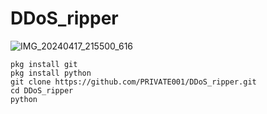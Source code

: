 # DDoS_ripper
![IMG_20240417_215500_616](https://github.com/PRIVATE001/DDoS_ripper/assets/155662747/dc026854-6818-43f9-b472-ba5ea82418f0)

```
pkg install git
pkg install python
git clone https://github.com/PRIVATE001/DDoS_ripper.git
cd DDoS_ripper
python 
